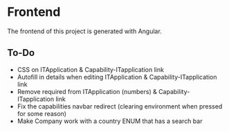 
# Frontend
The frontend of this project is generated with Angular. 

## To-Do
* CSS on ITApplication & Capability-ITapplication link
* Autofill in details when editing ITApplication & Capability-ITapplication link
* Remove required from ITApplication (numbers) & Capability-ITapplication link
* Fix the capabilities navbar redirect (clearing environment when pressed for some reason)
* Make Company work with a country ENUM that has a search bar